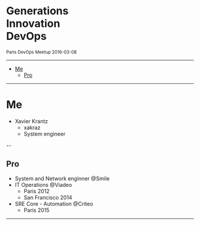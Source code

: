 # Generations </br> Innovation </br> DevOps

<small>Paris DevOps Meetup 2016-03-08</small>

---

<!-- MarkdownTOC -->

- [Me](#me)
  - [Pro](#pro)

<!-- /MarkdownTOC -->

---

# Me

* Xavier Krantz 
  - xakraz
  - System engineer

--

## Pro

* System and Network enginner @Smile
* IT Operations @Viadeo
  - Paris 2012
  - San Francisco 2014
* SRE Core - Automation @Criteo
  - Paris 2015


---



